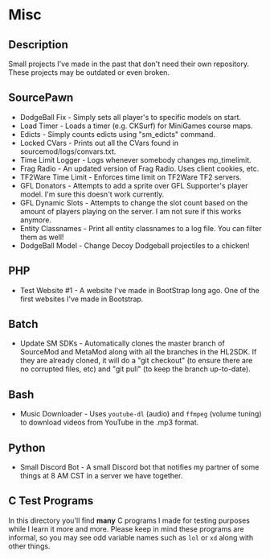 # Misc

## Description
Small projects I've made in the past that don't need their own repository. These projects may be outdated or even broken.

## SourcePawn
* DodgeBall Fix - Simply sets all player's to specific models on start.
* Load Timer - Loads a timer (e.g. CKSurf) for MiniGames course maps.
* Edicts - Simply counts edicts using "sm_edicts" command.
* Locked CVars - Prints out all the CVars found in sourcemod/logs/convars.txt.
* Time Limit Logger - Logs whenever somebody changes mp_timelimit.
* Frag Radio - An updated version of Frag Radio. Uses client cookies, etc.
* TF2Ware Time Limit - Enforces time limit on TF2Ware TF2 servers.
* GFL Donators - Attempts to add a sprite over GFL Supporter's player model. I'm sure this doesn't work currently.
* GFL Dynamic Slots - Attempts to change the slot count based on the amount of players playing on the server. I am not sure if this works anymore.
* Entity Classnames - Print all entity classnames to a log file. You can filter them as well!
* DodgeBall Model - Change Decoy Dodgeball projectiles to a chicken!

## PHP
* Test Website #1 - A website I've made in BootStrap long ago. One of the first websites I've made in Bootstrap.

## Batch
* Update SM SDKs - Automatically clones the master branch of SourceMod and MetaMod along with all the branches in the HL2SDK. If they are already cloned, it will do a "git checkout" (to ensure there are no corrupted files, etc) and "git pull" (to keep the branch up-to-date).

## Bash
* Music Downloader - Uses `youtube-dl` (audio) and `ffmpeg` (volume tuning) to download videos from YouTube in the .mp3 format.

## Python
* Small Discord Bot - A small Discord bot that notifies my partner of some things at 8 AM CST in a server we have together.

## C Test Programs
In this directory you'll find **many** C programs I made for testing purposes while I learn it more and more. Please keep in mind these programs are informal, so you may see odd variable names such as `lol` or `xd` along with other things.
